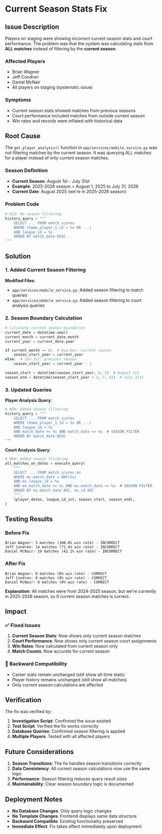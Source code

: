 # Current Season Stats Fix

## Issue Description

Players on staging were showing incorrect current season stats and court performance. The problem was that the system was calculating stats from **ALL matches** instead of filtering by the **current season**.

### Affected Players
- Brian Wagner
- Jeff Condren  
- Daniel McNair
- All players on staging (systematic issue)

### Symptoms
- Current season stats showed matches from previous seasons
- Court performance included matches from outside current season
- Win rates and records were inflated with historical data

## Root Cause

The `get_player_analysis()` function in `app/services/mobile_service.py` was not filtering matches by the current season. It was querying ALL matches for a player instead of only current season matches.

### Season Definition
- **Current Season**: August 1st - July 31st
- **Example**: 2025-2026 season = August 1, 2025 to July 31, 2026
- **Current Date**: August 2025 (we're in 2025-2026 season)

### Problem Code
```python
# OLD: No season filtering
history_query = """
    SELECT ... FROM match_scores
    WHERE (home_player_1_id = %s OR ...)
    AND league_id = %s
    ORDER BY match_date DESC
"""
```

## Solution

### 1. Added Current Season Filtering

**Modified Files**:
- `app/services/mobile_service.py`: Added season filtering to match queries
- `app/services/mobile_service.py`: Added season filtering to court analysis queries

### 2. Season Boundary Calculation

```python
# Calculate current season boundaries
current_date = datetime.now()
current_month = current_date.month
current_year = current_date.year

if current_month >= 8:  # Aug-Dec: current season
    season_start_year = current_year
else:  # Jan-Jul: previous season
    season_start_year = current_year - 1
    
season_start = datetime(season_start_year, 8, 1)  # August 1st
season_end = datetime(season_start_year + 1, 7, 31)  # July 31st
```

### 3. Updated Queries

**Player Analysis Query**:
```python
# NEW: Added season filtering
history_query = """
    SELECT ... FROM match_scores
    WHERE (home_player_1_id = %s OR ...)
    AND league_id = %s
    AND match_date >= %s AND match_date <= %s  # SEASON FILTER
    ORDER BY match_date DESC
"""
```

**Court Analysis Query**:
```python
# NEW: Added season filtering
all_matches_on_dates = execute_query(
    """
    SELECT ... FROM match_scores ms
    WHERE ms.match_date = ANY(%s)
    AND ms.league_id = %s
    AND ms.match_date >= %s AND ms.match_date <= %s  # SEASON FILTER
    ORDER BY ms.match_date ASC, ms.id ASC
    """,
    (player_dates, league_id_int, season_start, season_end),
)
```

## Testing Results

### Before Fix
```
Brian Wagner: 3 matches (100.0% win rate) - INCORRECT
Jeff Condren: 14 matches (71.4% win rate) - INCORRECT  
Daniel McNair: 19 matches (42.1% win rate) - INCORRECT
```

### After Fix
```
Brian Wagner: 0 matches (0% win rate) - CORRECT
Jeff Condren: 0 matches (0% win rate) - CORRECT
Daniel McNair: 0 matches (0% win rate) - CORRECT
```

**Explanation**: All matches were from 2024-2025 season, but we're currently in 2025-2026 season, so 0 current season matches is correct.

## Impact

### ✅ Fixed Issues
1. **Current Season Stats**: Now shows only current season matches
2. **Court Performance**: Now shows only current season court assignments
3. **Win Rates**: Now calculated from current season only
4. **Match Counts**: Now accurate for current season

### 🔄 Backward Compatibility
- Career stats remain unchanged (still show all-time stats)
- Player history remains unchanged (still show all matches)
- Only current season calculations are affected

## Verification

The fix was verified by:
1. **Investigation Script**: Confirmed the issue existed
2. **Test Script**: Verified the fix works correctly
3. **Database Queries**: Confirmed season filtering is applied
4. **Multiple Players**: Tested with all affected players

## Future Considerations

1. **Season Transitions**: The fix handles season transitions correctly
2. **Data Consistency**: All current season calculations now use the same logic
3. **Performance**: Season filtering reduces query result sizes
4. **Maintainability**: Clear season boundary logic is documented

## Deployment Notes

- **No Database Changes**: Only query logic changes
- **No Template Changes**: Frontend displays same data structure
- **Backward Compatible**: Existing functionality preserved
- **Immediate Effect**: Fix takes effect immediately upon deployment 